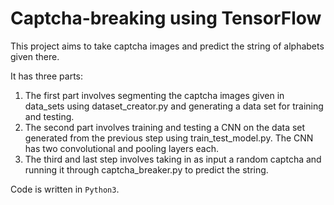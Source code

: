 # Captcha-breaking using TensorFlow

This project aims to take captcha images and predict the string of alphabets given there.

It has three parts:
1. The first part involves segmenting the captcha images given in data_sets using dataset_creator.py and generating a data set for training and testing.
2. The second part involves training and testing a CNN on the data set generated from the previous step using train_test_model.py. The CNN has two convolutional and pooling layers each.
3. The third and last step involves taking in as input a random captcha and running it through captcha_breaker.py to predict the string.

Code is written in `Python3`.
